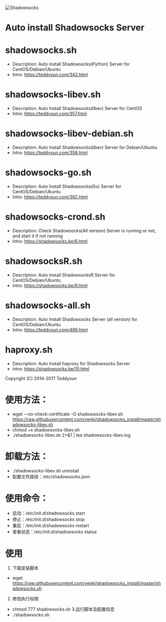 ![Shadowsocks](https://github.com/teddysun/shadowsocks_install/raw/master/shadowsocks.png)
# Auto install Shadowsocks Server

shadowsocks.sh
===============
- Description: Auto Install Shadowsocks(Python) Server for CentOS/Debian/Ubuntu
- Intro: https://teddysun.com/342.html

shadowsocks-libev.sh
===============
- Description: Auto Install Shadowsocks(libev) Server for CentOS
- Intro: https://teddysun.com/357.html

shadowsocks-libev-debian.sh
===============
- Description: Auto Install Shadowsocks(libev) Server for Debian/Ubuntu
- Intro: https://teddysun.com/358.html

shadowsocks-go.sh
===============
- Description: Auto Install Shadowsocks(Go) Server for CentOS/Debian/Ubuntu
- Intro: https://teddysun.com/392.html

shadowsocks-crond.sh
===============
- Description: Check Shadowsocks(All version) Server is running or not, and start it if not running
- Intro: https://shadowsocks.be/6.html

shadowsocksR.sh
===============
- Description: Auto Install ShadowsocksR Server for CentOS/Debian/Ubuntu
- Intro: https://shadowsocks.be/9.html

shadowsocks-all.sh
==================
- Description: Auto Install Shadowsocks Server (all version) for CentOS/Debian/Ubuntu
- Intro: https://teddysun.com/486.html

haproxy.sh
===============
- Description: Auto Install haproxy for Shadowsocks Server
- Intro: https://shadowsocks.be/10.html

Copyright (C) 2014-2017 Teddysun

使用方法：
===============
- wget --no-check-certificate -O shadowsocks-libev.sh https://raw.githubusercontent.com/yenkj/shadowsocks_install/master/shadowsocks-libev.sh
- chmod +x shadowsocks-libev.sh
- ./shadowsocks-libev.sh 2>&1 | tee shadowsocks-libev.log

卸载方法：
===============
- ./shadowsocks-libev.sh uninstall
- 配置文件路径：/etc/shadowsocks.json

使用命令：
===============
- 启动：/etc/init.d/shadowsocks start
- 停止：/etc/init.d/shadowsocks stop
- 重启：/etc/init.d/shadowsocks restart
- 查看状态：/etc/init.d/shadowsocks status

使用
===============
1. 下载安装脚本
- wget https://raw.githubusercontent.com/yenkj/shadowsocks_install/master/shadowsocks.sh
2. 修改执行权限
- chmod 777 shadowsocks.sh
3.运行脚本及配置信息
 - ./shadowsocks.sh
